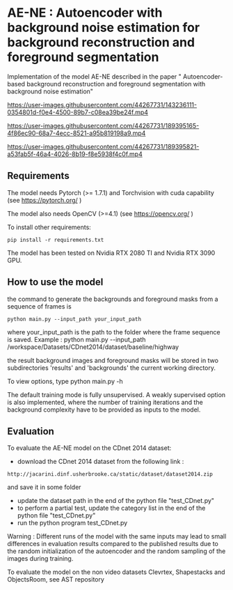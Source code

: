 
# AE-NE : Autoencoder with background noise estimation for background reconstruction and foreground segmentation 

Implementation of the model AE-NE described in the paper "
Autoencoder-based background reconstruction and foreground segmentation with background noise estimation"




https://user-images.githubusercontent.com/44267731/143236111-0354801d-f0e4-4500-89b7-c08ea39be24f.mp4



https://user-images.githubusercontent.com/44267731/189395165-4f86ec90-68a7-4ecc-8521-a95b819198a9.mp4


https://user-images.githubusercontent.com/44267731/189395821-a53fab5f-46a4-4026-8b19-f8e5938f4c0f.mp4



## Requirements

The model needs Pytorch (>= 1.7.1) and Torchvision with cuda capability (see https://pytorch.org/ )

The model also needs OpenCV (>=4.1) (see https://opencv.org/ )


To install other requirements:

```setup
pip install -r requirements.txt
```
The model has been tested on Nvidia RTX 2080 TI and Nvidia RTX 3090 GPU.

## How to use the model

the command to generate the backgrounds and foreground masks from a sequence of frames is 

```
python main.py --input_path your_input_path 
```

where your_input_path is the path to the folder where the frame sequence is saved.
Example : python main.py --input_path /workspace/Datasets/CDnet2014/dataset/baseline/highway

the result background images and foreground masks will be stored in two subdirectories 'results' and 'backgrounds' the current working directory.

To view options, type python main.py -h

The default training mode is fully unsupervised. A weakly supervised option is also implemented, where the number of training iterations and the background complexity have to be provided as inputs to the model.

## Evaluation

To evaluate the AE-NE model on the CDnet 2014 dataset: 

- download the CDnet 2014 dataset from the following link : 
```
http://jacarini.dinf.usherbrooke.ca/static/dataset/dataset2014.zip
```
and save it in some folder 

- update the dataset path in the end of the python file "test_CDnet.py"
- to perform a  partial test, update the category list in the end of the python file "test_CDnet.py"
- run the python program test_CDnet.py

Warning : Different runs of the model with the same inputs may lead to small differences in evaluation results compared to the published results  due to the random initialization of the autoencoder and the random sampling of the images during training.

To evaluate the model on the non video datasets Clevrtex, Shapestacks and ObjectsRoom, see AST repository






